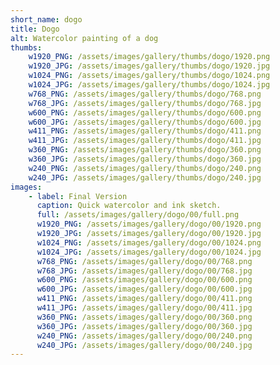 ```yaml
---
short_name: dogo
title: Dogo
alt: Watercolor painting of a dog
thumbs:
    w1920_PNG: /assets/images/gallery/thumbs/dogo/1920.png
    w1920_JPG: /assets/images/gallery/thumbs/dogo/1920.jpg
    w1024_PNG: /assets/images/gallery/thumbs/dogo/1024.png
    w1024_JPG: /assets/images/gallery/thumbs/dogo/1024.jpg
    w768_PNG: /assets/images/gallery/thumbs/dogo/768.png
    w768_JPG: /assets/images/gallery/thumbs/dogo/768.jpg
    w600_PNG: /assets/images/gallery/thumbs/dogo/600.png
    w600_JPG: /assets/images/gallery/thumbs/dogo/600.jpg
    w411_PNG: /assets/images/gallery/thumbs/dogo/411.png
    w411_JPG: /assets/images/gallery/thumbs/dogo/411.jpg
    w360_PNG: /assets/images/gallery/thumbs/dogo/360.png
    w360_JPG: /assets/images/gallery/thumbs/dogo/360.jpg
    w240_PNG: /assets/images/gallery/thumbs/dogo/240.png
    w240_JPG: /assets/images/gallery/thumbs/dogo/240.jpg
images:
    - label: Final Version
      caption: Quick watercolor and ink sketch.
      full: /assets/images/gallery/dogo/00/full.png
      w1920_PNG: /assets/images/gallery/dogo/00/1920.png
      w1920_JPG: /assets/images/gallery/dogo/00/1920.jpg
      w1024_PNG: /assets/images/gallery/dogo/00/1024.png
      w1024_JPG: /assets/images/gallery/dogo/00/1024.jpg
      w768_PNG: /assets/images/gallery/dogo/00/768.png
      w768_JPG: /assets/images/gallery/dogo/00/768.jpg
      w600_PNG: /assets/images/gallery/dogo/00/600.png
      w600_JPG: /assets/images/gallery/dogo/00/600.jpg
      w411_PNG: /assets/images/gallery/dogo/00/411.png
      w411_JPG: /assets/images/gallery/dogo/00/411.jpg
      w360_PNG: /assets/images/gallery/dogo/00/360.png
      w360_JPG: /assets/images/gallery/dogo/00/360.jpg
      w240_PNG: /assets/images/gallery/dogo/00/240.png
      w240_JPG: /assets/images/gallery/dogo/00/240.jpg
---
```

